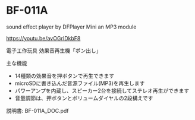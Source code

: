 # BF-011A
sound effect player by DFPlayer Mini an MP3 module

https://youtu.be/avOGrIDkbF8

電子工作玩具
効果音再生機「ポン出し」

主な機能

-	14種類の効果音を押ボタンで再生できます
- microSDに書き込んだ音源ファイル(MP3)を再生します
- パワーアンプを内蔵し、スピーカー2台を接続してステレオ再生ができます
- 音量調節は、押ボタンとボリュームダイヤルの2段構えです

説明書:
BF-011A_DOC.pdf
